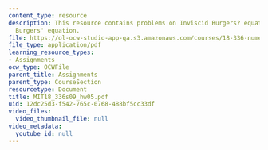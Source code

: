 ```yaml
---
content_type: resource
description: This resource contains problems on Inviscid Burgers? equation and Viscous
  Burgers' equation.
file: https://ol-ocw-studio-app-qa.s3.amazonaws.com/courses/18-336-numerical-methods-for-partial-differential-equations-spring-2009/12dc25d3f542765c0768488bf5cc33df_MIT18_336s09_hw05.pdf
file_type: application/pdf
learning_resource_types:
- Assignments
ocw_type: OCWFile
parent_title: Assignments
parent_type: CourseSection
resourcetype: Document
title: MIT18_336s09_hw05.pdf
uid: 12dc25d3-f542-765c-0768-488bf5cc33df
video_files:
  video_thumbnail_file: null
video_metadata:
  youtube_id: null
---
```

